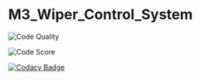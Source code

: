 # M3_Wiper_Control_System

![Code Quality](https://api.codiga.io/project/33553/status/svg)

![Code Score](https://api.codiga.io/project/33553/score/svg)



[![Codacy Badge](https://app.codacy.com/project/badge/Grade/7836775a3c654f0b8fdabb008a174729)](https://www.codacy.com/gh/AishwaryaTharagalla/M3_Wiper_Control_System/dashboard?utm_source=github.com&amp;utm_medium=referral&amp;utm_content=AishwaryaTharagalla/M3_Wiper_Control_System&amp;utm_campaign=Badge_Grade)
